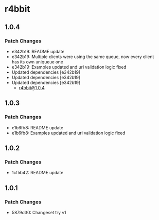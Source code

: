 # r4bbit

## 1.0.4

### Patch Changes

- e342b19: README update
- e342b19: Multiple clients were using the same queue, now every client has its own uniqueue one
- e342b19: Examples updated and uri validation logic fixed
- Updated dependencies [e342b19]
- Updated dependencies [e342b19]
- Updated dependencies [e342b19]
  - r4bbit@1.0.4

## 1.0.3

### Patch Changes

- e1b6fb8: README update
- e1b6fb8: Examples updated and uri validation logic fixed

## 1.0.2

### Patch Changes

- 1cf5b42: README update

## 1.0.1

### Patch Changes

- 5879d30: Changeset try v1
